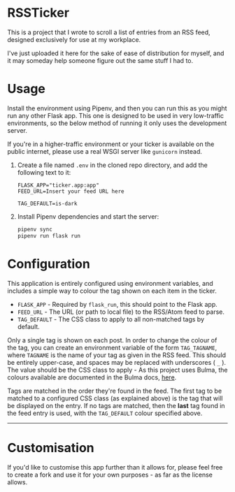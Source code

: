 # RSSTicker

This is a project that I wrote to scroll a list of entries from an RSS feed,
designed exclusively for use at my workplace.

I've just uploaded it here for the sake of ease of distribution for myself,
and it may someday help someone figure out the same stuff I had to.

# Usage

Install the environment using Pipenv, and then you can run this as you might
run any other Flask app. This one is designed to be used in very low-traffic
environments, so the below method of running it only uses the development 
server.

If you're in a higher-traffic environment or your ticker is available on the
public internet, please use a real WSGI server like `gunicorn` instead.

1. Create a file named `.env` in the cloned repo directory, and add the 
   following text to it:

   ```dotenv
   FLASK_APP="ticker.app:app"
   FEED_URL=Insert your feed URL here
   
   TAG_DEFAULT=is-dark
   ```

2. Install Pipenv dependencies and start the server:

   ```bash
   pipenv sync
   pipenv run flask run
   ```

# Configuration

This application is entirely configured using environment variables, and 
includes a simple way to colour the tag shown on each item in the ticker.

* `FLASK_APP` - Required by `flask_run`, this should point to the Flask app.
* `FEED_URL` - The URL (or path to local file) to the RSS/Atom feed to parse.
* `TAG_DEFAULT` - The CSS class to apply to all non-matched tags by default.

Only a single tag is shown on each post. In order to change the colour of the
tag, you can create an environment variable of the form `TAG_TAGNAME`, where
`TAGNAME` is the name of your tag as given in the RSS feed. This should be
entirely upper-case, and spaces may be replaced with underscores ( `_` ). The
value should be the CSS class to apply - As this project uses Bulma, the
colours available are documented in the Bulma docs, 
[here](https://bulma.io/documentation/elements/tag/#colors).

Tags are matched in the order they're found in the feed. The first tag to be
matched to a configured CSS class (as explained above) is the tag that will be
displayed on the entry. If no tags are matched, then the **last** tag found
in the feed entry is used, with the `TAG_DEFAULT` colour specified above.

---

# Customisation

If you'd like to customise this app further than it allows for, please feel free
to create a fork and use it for your own purposes - as far as the license allows. 
